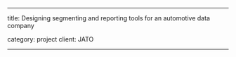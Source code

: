 ---

title: Designing segmenting and reporting tools for an automotive data company

category: project
client: JATO

---